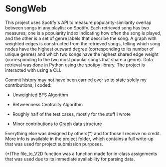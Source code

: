 # SongWeb

This project uses Spotify's API to measure popularity-similarity overlap between songs in any playlist on Spotify. Each retrieved song has two measures; one is a popularity index indicating how often the song is played, and the other is a set of genre labels that describe the song. A graph with weighted edges is constructed from the retrieved songs, telling which song nodes have the highest outward degree (corresponding to its number of unique genres) and which two songs have the highest shared edge weight (corresponding to the two most popular songs that share a genre). Data retrieval was done in Python using the spotipy library. The project is interacted with using a CLI.

Commit history may not have been carried over so to state solely my contributions, I coded:

* Unweighted BFS Algorithm

* Betweenness Centrality Algorithm

* Roughly half of the test cases, mostly for the stuff I wrote

* Minor contributions to Graph data structure

Everything else was designed by others(*) and for those I receive no credit. More info is available in the project folder, which contains a full write-up that was used for project submission purposes.

(*)The file_to_V2D function was a function made for in-class assignments that was used due to its immediate availability for parsing data.
